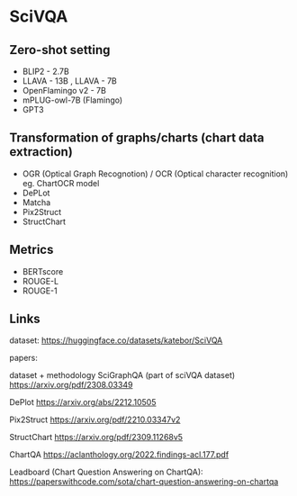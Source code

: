 # SciVQA
## Zero-shot setting
- BLIP2 - 2.7B
- LLAVA - 13B , LLAVA - 7B
- OpenFlamingo v2 - 7B
- mPLUG-owl-7B (Flamingo)
- GPT3

## Transformation of graphs/charts (chart data extraction)
- OGR (Optical Graph Recognotion) / OCR (Optical character recognition) eg. ChartOCR model
- DePLot
- Matcha
- Pix2Struct
- StructChart

## Metrics
- BERTscore
- ROUGE-L
- ROUGE-1

## Links

dataset:
https://huggingface.co/datasets/katebor/SciVQA

papers:

dataset + methodology
SciGraphQA (part of sciVQA dataset)
https://arxiv.org/pdf/2308.03349

DePlot
https://arxiv.org/abs/2212.10505

Pix2Struct
https://arxiv.org/pdf/2210.03347v2

StructChart
https://arxiv.org/pdf/2309.11268v5

ChartQA
https://aclanthology.org/2022.findings-acl.177.pdf

Leadboard (Chart Question Answering on ChartQA):
https://paperswithcode.com/sota/chart-question-answering-on-chartqa
